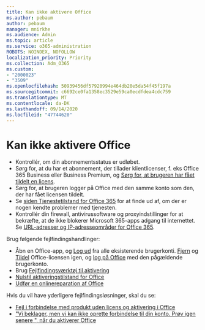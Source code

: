 ```yaml
---
title: Kan ikke aktivere Office
ms.author: pebaum
author: pebaum
manager: mnirkhe
ms.audience: Admin
ms.topic: article
ms.service: o365-administration
ROBOTS: NOINDEX, NOFOLLOW
localization_priority: Priority
ms.collection: Adm_O365
ms.custom:
- "2000023"
- "3509"
ms.openlocfilehash: 50939456df57920994e464db20e5da54f45f197a
ms.sourcegitcommit: c6692ce0fa1358ec3529e59ca0ecdfdea4cdc759
ms.translationtype: MT
ms.contentlocale: da-DK
ms.lasthandoff: 09/14/2020
ms.locfileid: "47744620"
---
```

# <a name="unable-to-activate-office"></a>Kan ikke aktivere Office

- Kontrollér, om din abonnementsstatus er udløbet.
- Sørg for, at du har et abonnement, der tillader klientlicenser, f. eks Office 365 Business eller Business Premium, og [Sørg for, at brugeren har fået tildelt en licens](https://docs.microsoft.com/microsoft-365/admin/subscriptions-and-billing/assign-licenses-to-users).
- Sørg for, at brugeren logger på Office med den samme konto som den, der har fået licensen tildelt.
- Se [siden Tjenestetilstand for Office 365](https://docs.microsoft.com/office365/enterprise/view-service-health) for at finde ud af, om der er nogen kendte problemer med tjenesten.
- Kontrollér din firewall, antivirussoftware og proxyindstillinger for at bekræfte, at de ikke blokerer Microsoft 365-apps adgang til internettet. Se [URL-adresser og IP-adresseområder for Office 365](https://docs.microsoft.com/office365/enterprise/urls-and-ip-address-ranges "Office 365-URL-adresser og IP-adresseintervaller").

Brug følgende fejlfindingshandlinger:

- Åbn en Office-app, og [Log ud](https://support.office.com/article/5a20dc11-47e9-4b6f-945d-478cb6d92071) fra alle eksisterende brugerkonti. [Fjern](https://docs.microsoft.com/microsoft-365/admin/manage/remove-licenses-from-users) og [Tildel](https://docs.microsoft.com/microsoft-365/admin/manage/assign-licenses-to-users) Office-licensen igen, og [log på Office](https://support.office.com/article/628ea040-f265-49de-b986-be09c3ebf8a9) med den pågældende brugerkonto.
- Brug [Fejlfindingsværktøj til aktivering](https://aka.ms/SARA-OfficeActivation-Alchemy)
- [Nulstil aktiveringstilstand for Office](https://docs.microsoft.com/office365/troubleshoot/activation/reset-office-365-proplus-activation-state "Nulstil Office-aktiveringstilstand")
- [Udfør en onlinereparation af Office](https://support.office.com/Article/7821d4b6-7c1d-4205-aa0e-a6b40c5bb88b?wt.mc_id=Alchemy_ClientDIA)

Hvis du vil have yderligere fejlfindingsløsninger, skal du se:  

- [Fejl i forbindelse med produkt uden licens og aktivering i Office](https://support.office.com/Article/0d23d3c0-c19c-4b2f-9845-5344fedc4380?wt.mc_id=Alchemy_ClientDIA)
- ["Vi beklager, men vi kan ikke oprette forbindelse til din konto. Prøv igen senere ", når du aktiverer Office](https://docs.microsoft.com/office/troubleshoot/activation-installation/issue-when-activate-office-from-office-365)